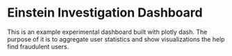 # Einstein Investigation Dashboard

This is an example experimental dashboard built with plotly dash. The purpose of it is to aggregate
user statistics and show visualizations the help find fraudulent users.